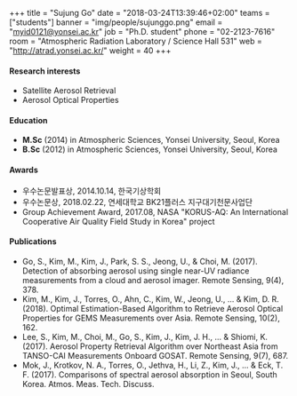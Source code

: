 +++
title = "Sujung Go"
date = "2018-03-24T13:39:46+02:00"
teams = ["students"]
banner = "img/people/sujunggo.png"
email = "myid0121@yonsei.ac.kr"
job = "Ph.D. student"
phone = "02-2123-7616"
room = "Atmospheric Radiation Laboratory / Science Hall 531"
web = "http://atrad.yonsei.ac.kr/"
weight = 40
+++

#### Research interests
+ Satellite Aerosol Retrieval
+ Aerosol Optical Properties

#### Education
 + **M.Sc** (2014) in Atmospheric Sciences, Yonsei University, Seoul, Korea
 + **B.Sc** (2012) in Atmospheric Sciences, Yonsei University, Seoul, Korea

#### Awards
 + 우수논문발표상, 2014.10.14, 한국기상학회
 + 우수논문상, 2018.02.22, 연세대학교 BK21플러스 지구대기천문사업단
 + Group Achievement Award, 2017.08, NASA "KORUS-AQ: An International Cooperative Air Quality Field Study in Korea" project

#### Publications
+ Go, S., Kim, M., Kim, J., Park, S. S., Jeong, U., & Choi, M. (2017). Detection of absorbing aerosol using single near-UV radiance measurements from a cloud and aerosol imager. Remote Sensing, 9(4), 378.
+ Kim, M., Kim, J., Torres, O., Ahn, C., Kim, W., Jeong, U., ... & Kim, D. R. (2018). Optimal Estimation-Based Algorithm to Retrieve Aerosol Optical Properties for GEMS Measurements over Asia. Remote Sensing, 10(2), 162.
+ Lee, S., Kim, M., Choi, M., Go, S., Kim, J., Kim, J. H., ... & Shiomi, K. (2017). Aerosol Property Retrieval Algorithm over Northeast Asia from TANSO-CAI Measurements Onboard GOSAT. Remote Sensing, 9(7), 687.
+ Mok, J., Krotkov, N. A., Torres, O., Jethva, H., Li, Z., Kim, J., ... & Eck, T. F. (2017). Comparisons of spectral aerosol absorption in Seoul, South Korea. Atmos. Meas. Tech. Discuss.

